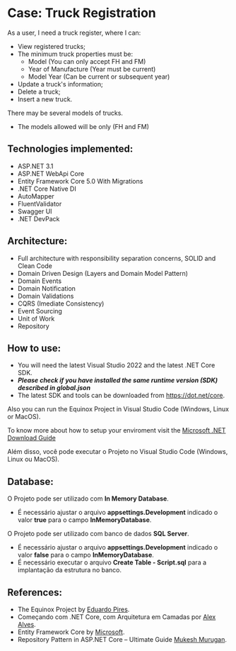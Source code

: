 Case: Truck Registration
=====================
As a user, I need a truck register, where I can:
- View registered trucks;
- The minimum truck properties must be:
     - Model (You can only accept FH and FM)
     - Year of Manufacture (Year must be current)
     - Model Year (Can be current or subsequent year)
- Update a truck's information;
- Delete a truck;
- Insert a new truck.

There may be several models of trucks.
-   The models allowed will be only (FH and FM)


## Technologies implemented:

- ASP.NET 3.1
 - ASP.NET WebApi Core
- Entity Framework Core 5.0 With Migrations
- .NET Core Native DI
- AutoMapper
- FluentValidator
- Swagger UI
- .NET DevPack

## Architecture:

- Full architecture with responsibility separation concerns, SOLID and Clean Code
- Domain Driven Design (Layers and Domain Model Pattern)
- Domain Events
- Domain Notification
- Domain Validations
- CQRS (Imediate Consistency)
- Event Sourcing
- Unit of Work
- Repository

## How to use:
- You will need the latest Visual Studio 2022 and the latest .NET Core SDK.
- ***Please check if you have installed the same runtime version (SDK) described in global.json***
- The latest SDK and tools can be downloaded from https://dot.net/core.

Also you can run the Equinox Project in Visual Studio Code (Windows, Linux or MacOS).

To know more about how to setup your enviroment visit the [Microsoft .NET Download Guide](https://www.microsoft.com/net/download)

Além disso, você pode executar o Projeto no Visual Studio Code (Windows, Linux ou MacOS).

## Database:
O Projeto pode ser utilizado com **In Memory Database**.
- É necessário ajustar o arquivo **appsettings.Development** indicado o valor **true** para o campo **InMemoryDatabase**.

O Projeto pode ser utilizado com banco de dados **SQL Server**.
- É necessário ajustar o arquivo **appsettings.Development** indicado o valor **false** para o campo **InMemoryDatabase**.
- É necessário executar o arquivo **Create Table - Script.sql** para a implantação da estrutura no banco.

## References:
- The Equinox Project by [Eduardo Pires](https://www.eduardopires.net.br/2016/12/apresentando-o-equinox-project/).
- Começando com .NET Core, com Arquitetura em Camadas por [Alex Alves](https://alexalvess.medium.com/criando-uma-api-em-net-core-baseado-na-arquitetura-ddd-2c6a409c686#:~:text=Antes%20de%20come%C3%A7ar%2C%20DDD%20n%C3%A3o,%C3%A9%20independente%20da%20tecnologia%20utilizada.).
- Entity Framework Core by [Microsoft](https://docs.microsoft.com/pt-br/ef/core/.).
-  Repository Pattern in ASP.NET Core – Ultimate Guide [Mukesh Murugan](https://docs.microsoft.com/pt-br/ef/core/.).
